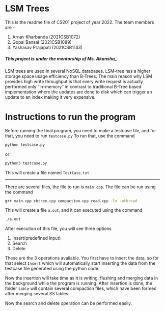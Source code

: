# LSM Trees 
This is the readme file of CS201 project of year 2022.
The team members are - 
1. Arnav Kharbanda (2021CSB1072)
2. Gopal Bansal (2021CSB1089)
3. Yashasav Prajapati (2021CSB1143)

##### This project is under the mentorship of Ms. Akansha_

LSM trees are used in several NoSQL databases. LSM-tree has a higher storage space usage efficiency than B-Trees. The main reason why LSM provides high write throughput is that every write request is actually performed only “in-memory” in contrast to traditional B-Tree based implementation where the updates are done to disk which can trigger an update to an index making it very expensive.

# Instructions to run the program


Before running the final program, you need to make a testcase file, and for that, you need to run `testcase.py` 
To run that, use the command
``` sh
python testcase.py
```
or 
``` sh
python3 testcase.py
```

This will create a file named `TestCase.txt`

-----------------------------------------------
There are several files, the file to run is `main.cpp`. 
The file can be run using the command 
``` sh
g++ main.cpp rbtree.cpp compaction.cpp read.cpp -lm -pthread
```
This will create a file `a.out`, and it can executed using the command
``` sh
./a.out
```

After execution of this file, you will see three options
1. Insert(predefined input)
2. Search
3. Delete

These are the 3 operations available. You first have to insert the data, so for that select `Insert` which will automatically start inserting the data from the testcase file generated using the python code.

Now the insertion will take time as it is writing, flushing and merging data in the background while the program is running. 
After insertion is done, the folder `table` will contain several compaction files, which have been formed after merging several SSTables.

Now the search and delete operation can be performed easily. 


